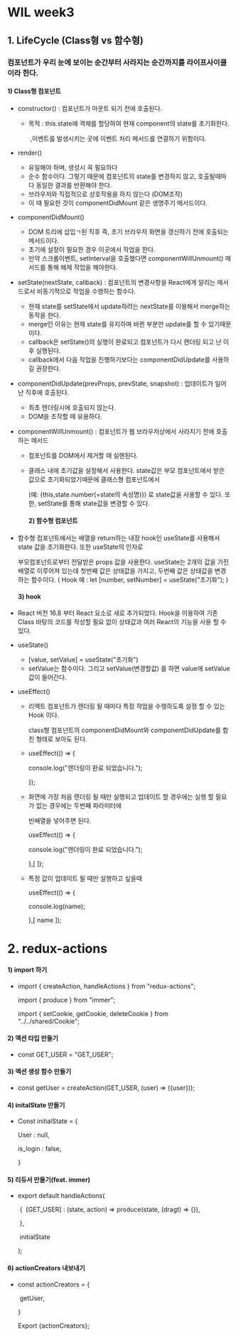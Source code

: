 # WIL week3

## 1. LifeCycle (Class형 vs 함수형)

### 컴포넌트가 우리 눈에 보이는 순간부터 사라지는 순간까지를 라이프사이클이라 한다.

#### 	1) Class형 컴포넌트

- constructor() : 컴포넌트가 마운트 되기 전에 호출된다.

  - 목적 : this.state에 객체를 할당하여 현재 component의 state를 초기화한다.

    ​		,이벤트를 발생시키는 곳에 이벤트 처리 메서드를 연결하기 위함이다.

- render()

  - 유일해야 하며, 생성시 꼭 필요하다
  - 순수 함수이다. 그렇기 때문에 컴포넌트의 state를 변경하지 않고, 호출될때마다 동일한 결과를 반환해야 한다.
  - 브라우저와 직접적으로 상호작용을 하지 않는다 (DOM조작)
  - 이 때 필요한 것이 componentDidMount 같은 생명주기 메서드이다.

- componentDidMount()

  - DOM 트리에 삽입ㄱ된 직후 즉, 초기 브라우저 화면을 갱신하기 전에 호출되는 메서드이다.
  - 초기에 설정이 필요한 경우 이곳에서 작업을 한다.
  - 만약 스크롤이벤트, setInterval을 호출했다면 componentWillUnmount() 메서드를 통해 해제 작업을 해야한다.

- setState(nextState, callback) : 컴포넌트의 변경사항을 React에게 알리는 메서드로서 비동기적으로 작업을 수행하는 함수다.

  - 현재 state를 setState에서 update하려는 nextState를 이용해서 merge하는 동작을 한다.
  - merge인 이유는 현재 state를 유지하며 바뀐 부분만 update를 할 수 있기때문이다.
  - callback은 setState()의 실행이 완료되고 컴포넌트가 다시 랜더링 되고 난 이후 실행된다.
  - callback에서 다음 작업을 진행하기보다는 componentDidUpdate를 사용하길 권장한다.

- componentDidUpdate(prevProps, prevState, snapshot) : 업데이트가 일어난 직후에 호출된다.

  - 최초 렌더링시에 호출되지 않는다.
  - DOM을 조작할 때 유용하다.

- componentWillUnmount() : 컴포넌트가 웹 브라우저상에서 사라지기 전에 호출하는 메서드

  - 컴포넌트를 DOM에서 제거할 때 실핸된다.

  - 클래스 내에 초기값을 설정해서 사용한다. state값은 부모 컴포넌트에서 받은 값으로 초기화되었기때문에 클래스형 컴포넌트에서

    (예: {this,state.number(=state의 속성명)}) 로 state값을 사용할 수 있다. 또한, setState를 통해 state값을 변경할 수 있다.

    

    #### 2) 함수형 컴포넌트

- 함수형 컴포넌트에서는 배열을 return하는 내장 hook인 useState를 사용해서 state 값을 초기화한다. 또한 useState의 인자로

  부모컴포넌트로부터 전달받은 props 값을 사용한다. useState는 2개의 값을 가진 배열로 이루어져 있는데 첫번째 값은 상태값을 가지고, 두번째 값은 상태값을 변경하는 함수이다.  ( Hook 예 : let [number, setNumber] = useState("초기화"); )

  

  #### 3) hook

- React 버전 16.8 부터 React 요소로 새로 추가되었다. Hook을 이용하여 기존 Class 바탕의 코드를 작성할 필요 없이 상태값과 여러 React의 기능을 사용 할 수 있다.

- useState() 

  - [value, setValue] = useState("초기화")
  - setValue는 함수이다. 그리고 setValue(변경할값) 를 하면 value에 setValue 값이 들어간다.

- useEffect()

  - 리액트 컴포넌트가 렌더링 될 때마다 특정 작업을 수행하도록 설정 할 수 있는 Hook 이다.

    class형 컴포넌트의 componentDidMount와 componentDidUpdate를 합친 형태로 보아도 된다.

  - useEffect(() => {

    console.log("렌더링이 완료 되었습니다.");

    });

  - 화면에 가장 처음 렌더링 될 때만 실행되고 업데이트 할 경우에는 실행 할 필요가 없는 경우에는 두번째 파라미터에

    빈배열을 넣어주면 된다.

    useEffect(() => {

    console.log("렌더링이 완료 되었습니다.");

    },[ ]);

  - 특정 값이 업데이트 될 때만 실행하고 싶을때

    useEffect(() => {

    console.log(name);

    },[ name ]);

# 2. redux-actions

#### 1) import 하기

- import { createAction, handleActions } from "redux-actions";

  import { produce } from "immer"; 

  import { setCookie, getCookie, deleteCookie } from "../../shared/Cookie";

#### 2) 액션 타입 만들기

- const GET_USER = "GET_USER";

#### 3) 액션 생성 함수 만들기

- const getUser = createAction(GET_USER, (user) => ({user}));

#### 4) initalState 만들기

- Const initialState = {

  User : null,

  is_login : false,

  }

#### 5) 리듀서 만들기(feat. immer)

- export default handleActions(  

  ​	{
  ​		[GET_USER] : (state, action) => produce(state, (dragt) => {}),

  ​	},

  ​	initialState

  );

#### 6) actionCreators 내보내기

- const actionCreators = {

  ​	getUser,

  }

  Export {actionCreators};
















